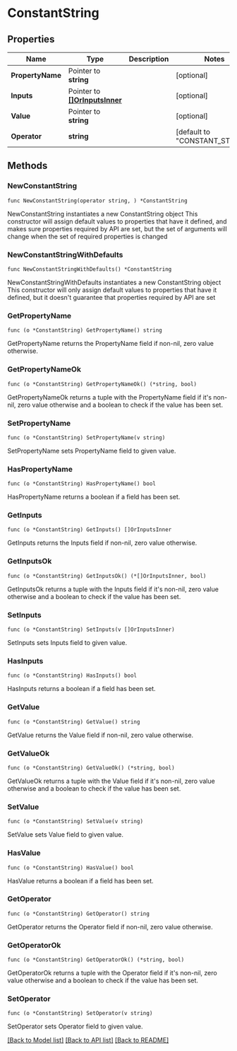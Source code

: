 # ConstantString

## Properties

Name | Type | Description | Notes
------------ | ------------- | ------------- | -------------
**PropertyName** | Pointer to **string** |  | [optional] 
**Inputs** | Pointer to [**[]OrInputsInner**](OrInputsInner.md) |  | [optional] 
**Value** | Pointer to **string** |  | [optional] 
**Operator** | **string** |  | [default to "CONSTANT_STRING"]

## Methods

### NewConstantString

`func NewConstantString(operator string, ) *ConstantString`

NewConstantString instantiates a new ConstantString object
This constructor will assign default values to properties that have it defined,
and makes sure properties required by API are set, but the set of arguments
will change when the set of required properties is changed

### NewConstantStringWithDefaults

`func NewConstantStringWithDefaults() *ConstantString`

NewConstantStringWithDefaults instantiates a new ConstantString object
This constructor will only assign default values to properties that have it defined,
but it doesn't guarantee that properties required by API are set

### GetPropertyName

`func (o *ConstantString) GetPropertyName() string`

GetPropertyName returns the PropertyName field if non-nil, zero value otherwise.

### GetPropertyNameOk

`func (o *ConstantString) GetPropertyNameOk() (*string, bool)`

GetPropertyNameOk returns a tuple with the PropertyName field if it's non-nil, zero value otherwise
and a boolean to check if the value has been set.

### SetPropertyName

`func (o *ConstantString) SetPropertyName(v string)`

SetPropertyName sets PropertyName field to given value.

### HasPropertyName

`func (o *ConstantString) HasPropertyName() bool`

HasPropertyName returns a boolean if a field has been set.

### GetInputs

`func (o *ConstantString) GetInputs() []OrInputsInner`

GetInputs returns the Inputs field if non-nil, zero value otherwise.

### GetInputsOk

`func (o *ConstantString) GetInputsOk() (*[]OrInputsInner, bool)`

GetInputsOk returns a tuple with the Inputs field if it's non-nil, zero value otherwise
and a boolean to check if the value has been set.

### SetInputs

`func (o *ConstantString) SetInputs(v []OrInputsInner)`

SetInputs sets Inputs field to given value.

### HasInputs

`func (o *ConstantString) HasInputs() bool`

HasInputs returns a boolean if a field has been set.

### GetValue

`func (o *ConstantString) GetValue() string`

GetValue returns the Value field if non-nil, zero value otherwise.

### GetValueOk

`func (o *ConstantString) GetValueOk() (*string, bool)`

GetValueOk returns a tuple with the Value field if it's non-nil, zero value otherwise
and a boolean to check if the value has been set.

### SetValue

`func (o *ConstantString) SetValue(v string)`

SetValue sets Value field to given value.

### HasValue

`func (o *ConstantString) HasValue() bool`

HasValue returns a boolean if a field has been set.

### GetOperator

`func (o *ConstantString) GetOperator() string`

GetOperator returns the Operator field if non-nil, zero value otherwise.

### GetOperatorOk

`func (o *ConstantString) GetOperatorOk() (*string, bool)`

GetOperatorOk returns a tuple with the Operator field if it's non-nil, zero value otherwise
and a boolean to check if the value has been set.

### SetOperator

`func (o *ConstantString) SetOperator(v string)`

SetOperator sets Operator field to given value.



[[Back to Model list]](../README.md#documentation-for-models) [[Back to API list]](../README.md#documentation-for-api-endpoints) [[Back to README]](../README.md)


